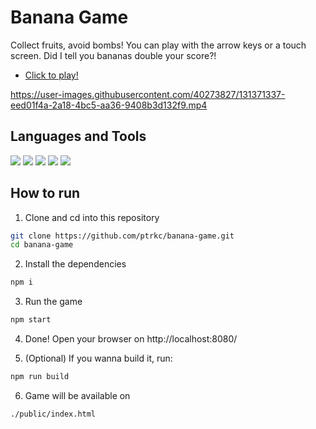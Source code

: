 # Banana Game

Collect fruits, avoid bombs! You can play with the arrow keys or a touch screen. Did I tell you bananas double your score?!

- [Click to play!](https://ptrkc.github.io/banana-game/public/index.html)

https://user-images.githubusercontent.com/40273827/131371337-eed01f4a-2a18-4bc5-aa36-9408b3d132f9.mp4


## Languages and Tools

![](https://shields.io/badge/-HTML5-E34F26?logo=html5&logoColor=white&style=for-the-badge)
![](https://shields.io/badge/-CSS3-1572B6?logo=CSS3&logoColor=white&style=for-the-badge)
![](https://shields.io/badge/-JavaScript-F7DF1E?logo=JavaScript&logoColor=white&style=for-the-badge)
![](https://shields.io/badge/-TypeScript-3178C6?logo=TypeScript&logoColor=white&style=for-the-badge)
![](https://shields.io/badge/-WebPack-8DD6F9?logo=WebPack&logoColor=white&style=for-the-badge)

## How to run

1. Clone and cd into this repository

```bash
git clone https://github.com/ptrkc/banana-game.git
cd banana-game
```

2. Install the dependencies

```bash
npm i
```

3. Run the game

```bash
npm start
```

4. Done! Open your browser on http://localhost:8080/

5. (Optional) If you wanna build it, run:

```bash
npm run build
```

6. Game will be available on

```bash
./public/index.html
```
